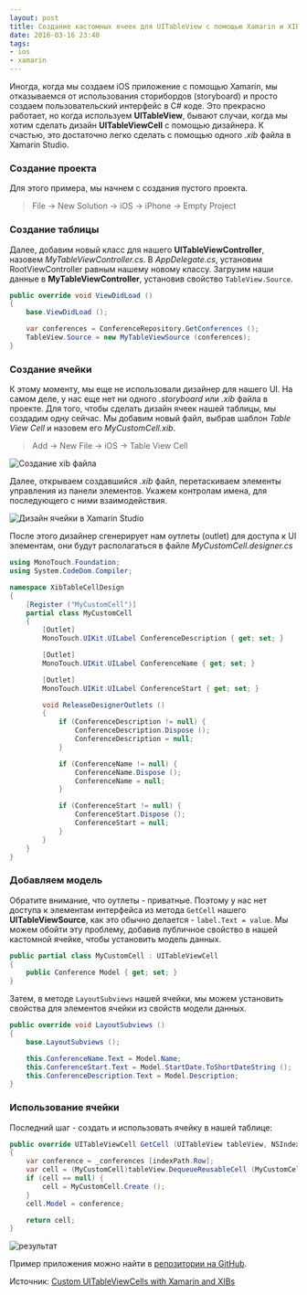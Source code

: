 ```yaml
---
layout: post
title: Создание кастомных ячеек для UITableView с помощью Xamarin и XIB
date: 2016-03-16 23:40
tags:
- ios
- xamarin
---
```


Иногда, когда мы создаем iOS приложение с помощью Xamarin, мы отказываемся от использования сторибордов (storyboard) и просто создаем пользовательский интерфейс в C# коде. Это прекрасно работает, но когда используем **UITableView**, бывают случаи, когда мы хотим сделать дизайн **UITableViewCell** с помощью дизайнера. К счастью, это достаточно легко сделать с помощью одного *.xib* файла в Xamarin Studio.

###  Создание проекта

Для этого примера, мы начнем с создания пустого проекта.

> File -> New Solution -> iOS -> iPhone -> Empty Project

### Создание таблицы

Далее, добавим новый класс для нашего **UITableViewController**, назовем *MyTableViewController.cs*. В *AppDelegate.cs*, установим RootViewController равным нашему новому классу. Загрузим наши данные в **MyTableViewController**, установив свойство `TableView.Source`.

```csharp
public override void ViewDidLoad ()
{
	base.ViewDidLoad ();

	var conferences = ConferenceRepository.GetConferences ();
	TableView.Source = new MyTableViewSource (conferences);
}
```

### Создание ячейки

К этому моменту, мы еще не использовали дизайнер для нашего UI. На самом деле, у нас еще нет ни одного  *.storyboard* или *.xib* файла в проекте. Для того, чтобы сделать дизайн ячеек нашей таблицы, мы создадим одну сейчас. Мы добавим новый файл, выбрав шаблон *Table View Cell* и назовем его *MyCustomCell.xib*.

> Add -> New File -> iOS -> Table View Cell

![Создание xib файла](https://dl.dropboxusercontent.com/u/30506652/blog/articles/ios_tableview_cell_xib/Untitled.jpg)

Далее, открываем создавшийся *.xib* файл, перетаскиваем элементы управления из панели элементов. Укажем контролам имена, для последующего с ними взаимодействия.

![Дизайн ячейки в Xamarin Studio](https://dl.dropboxusercontent.com/u/30506652/blog/articles/ios_tableview_cell_xib/Untitled2.jpg)

После этого дизайнер сгенерирует нам оутлеты (outlet) для доступа к UI элементам, они будут располагаться в файле *MyCustomCell.designer.cs*

```csharp
using MonoTouch.Foundation;
using System.CodeDom.Compiler;

namespace XibTableCellDesign
{
	[Register ("MyCustomCell")]
	partial class MyCustomCell
	{
		[Outlet]
		MonoTouch.UIKit.UILabel ConferenceDescription { get; set; }

		[Outlet]
		MonoTouch.UIKit.UILabel ConferenceName { get; set; }

		[Outlet]
		MonoTouch.UIKit.UILabel ConferenceStart { get; set; }

		void ReleaseDesignerOutlets ()
		{
			if (ConferenceDescription != null) {
				ConferenceDescription.Dispose ();
				ConferenceDescription = null;
			}

			if (ConferenceName != null) {
				ConferenceName.Dispose ();
				ConferenceName = null;
			}

			if (ConferenceStart != null) {
				ConferenceStart.Dispose ();
				ConferenceStart = null;
			}
		}
	}
}
```

### Добавляем модель

Обратите внимание, что оутлеты - приватные. Поэтому у нас нет доступа к элементам интерфейса из метода `GetCell` нашего **UITableViewSource**, как это обычно делается - `label.Text = value`. Мы можем обойти эту проблему,  добавив публичное свойство в нашей кастомной ячейке, чтобы установить модель данных.

```csharp
public partial class MyCustomCell : UITableViewCell
{
	public Conference Model { get; set; }
}
```

Затем, в методе `LayoutSubviews` нашей ячейки, мы можем установить свойства для элементов ячейки из свойств модели данных.

```csharp
public override void LayoutSubviews ()
{
	base.LayoutSubviews ();

	this.ConferenceName.Text = Model.Name;
	this.ConferenceStart.Text = Model.StartDate.ToShortDateString ();
	this.ConferenceDescription.Text = Model.Description;
}
```

### Использование ячейки

Последний шаг - создать и использовать ячейку в нашей таблице:

```csharp
public override UITableViewCell GetCell (UITableView tableView, NSIndexPath indexPath)
{
	var conference = _conferences [indexPath.Row];
	var cell = (MyCustomCell)tableView.DequeueReusableCell (MyCustomCell.Key);
	if (cell == null) {
		cell = MyCustomCell.Create ();
	}
	cell.Model = conference;

	return cell;
}
```

![результат](http://arteksoftware.com/content/images/2014/Aug/CustomTableViewCells-1.png)

Пример приложения можно найти в [репозитории на GitHub](https://github.com/RobGibbens/XibTableCellDesign).

Источник: [Custom UITableViewCells with Xamarin and XIBs](http://arteksoftware.com/custom-uitableviewcells-with-xamarin-and-xibs/)
